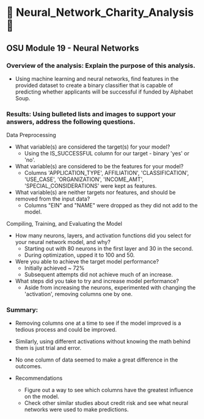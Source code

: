 # :gift_heart: Neural_Network_Charity_Analysis :gift:
## OSU Module 19 - Neural Networks


### Overview of the analysis: Explain the purpose of this analysis.

  - Using machine learning and neural networks, find features in the provided dataset to create a binary classifier that is capable of predicting whether applicants will be successful if funded by Alphabet Soup.

### Results: Using bulleted lists and images to support your answers, address the following questions.

Data Preprocessing
  * What variable(s) are considered the target(s) for your model?
    - Using the IS_SUCCESSFUL column for our target - binary 'yes' or 'no'.
  * What variable(s) are considered to be the features for your model?
    - Columns 'APPLICATION_TYPE', AFFILIATION', 'CLASSIFICATION', 'USE_CASE', 'ORGANIZATION', 'INCOME_AMT', 'SPECIAL_CONSIDERATIONS' were kept as features.
  * What variable(s) are neither targets nor features, and should be removed from the input data?
    - Columns "EIN" and "NAME" were dropped as they did not add to the model.

Compiling, Training, and Evaluating the Model
  * How many neurons, layers, and activation functions did you select for your neural network model, and why?
    - Starting out with 80 neurons in the first layer and 30 in the second.
    - During optimization, upped it to 100 and 50.
  * Were you able to achieve the target model performance?
    - Initially achieved ~ 72%
    - Subsequent attempts did not achieve much of an increase.
  * What steps did you take to try and increase model performance?
    - Aside from increasing the neurons, experimented with changing the 'activation', removing columns one by one.

### Summary:

  * Removing columns one at a time to see if the model improved is a tedious process and could be improved.
  * Similarly, using different activations without knowing the math behind them is just trial and error.
  * No one column of data seemed to make a great difference in the outcomes.
  
  * Recommendations
    - Figure out a way to see which columns have the greatest influence on the model.
    - Check other similar studies about credit risk and see what neural networks were used to make predictions.
